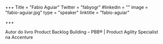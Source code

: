 +++
Title = "Fabio Aguiar"
Twitter = "fabyogr"
#linkedin = ""
image = "fabio-aguiar.jpg"
type = "speaker"
linktitle = "fabio-aguiar"

+++

Autor do livro Product Backlog Building – PBB® | Product Agility Specialist na Accenture
